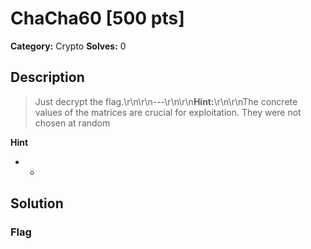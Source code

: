 # ChaCha60 [500 pts]

**Category:** Crypto
**Solves:** 0

## Description
>Just decrypt the flag.\r\n\r\n---\r\n\r\n**Hint:**\r\n\r\nThe concrete values of the matrices are crucial for exploitation. They were not chosen at random

**Hint**
* -

## Solution

### Flag

